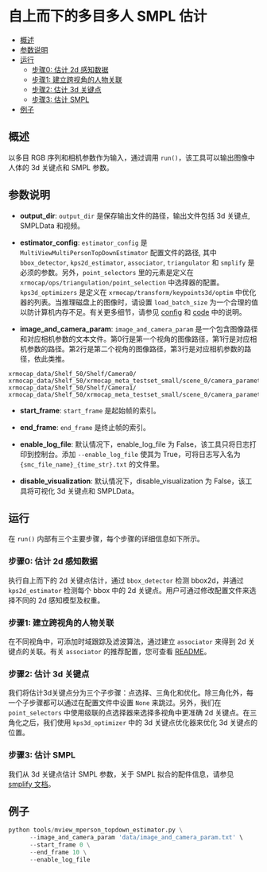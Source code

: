 # 自上而下的多目多人 SMPL 估计

- [概述](#概述)
- [参数说明](#参数说明)
- [运行](#运行)
  - [步骤0: 估计 2d 感知数据](#步骤0-估计-2d-感知数据)
  - [步骤1: 建立跨视角的人物关联](#步骤1-建立跨视角的人物关联)
  - [步骤2: 估计 3d 关键点](#步骤2-估计-3d-关键点)
  - [步骤3: 估计 SMPL](#步骤3-估计-smpl)
- [例子](#例子)

## 概述

以多目 RGB 序列和相机参数作为输入，通过调用 `run()`，该工具可以输出图像中人体的 3d 关键点和 SMPL 参数。

## 参数说明

- **output_dir**:
`output_dir` 是保存输出文件的路径，输出文件包括 3d 关键点, SMPLData 和视频。

- **estimator_config**:
`estimator_config` 是 `MultiViewMultiPersonTopDownEstimator` 配置文件的路径, 其中 `bbox_detector`, `kps2d_estimator`, `associator`, `triangulator` 和 `smplify` 是必须的参数。另外，`point_selectors` 里的元素是定义在`xrmocap/ops/triangulation/point_selection` 中选择器的配置。 `kps3d_optimizers` 是定义在 `xrmocap/transform/keypoints3d/optim` 中优化器的列表。当推理磁盘上的图像时，请设置 `load_batch_size` 为一个合理的值以防计算机内存不足。有关更多细节，请参见 [config](../../../configs/modules/core/estimation/mview_mperson_topdown_estimator.py) 和 [code](../../../xrmocap/core/estimation/mview_mperson_topdown_estimator.py) 中的说明。

- **image_and_camera_param**:
`image_and_camera_param` 是一个包含图像路径和对应相机参数的文本文件。第0行是第一个视角的图像路径，第1行是对应相机参数的路径。第2行是第二个视角的图像路径，第3行是对应相机参数的路径，依此类推。
```text
xrmocap_data/Shelf_50/Shelf/Camera0/
xrmocap_data/Shelf_50/xrmocap_meta_testset_small/scene_0/camera_parameters/fisheye_param_00.json
xrmocap_data/Shelf_50/Shelf/Camera1/
xrmocap_data/Shelf_50/xrmocap_meta_testset_small/scene_0/camera_parameters/fisheye_param_01.json
```

- **start_frame**:
`start_frame` 是起始帧的索引。

- **end_frame**:
`end_frame` 是终止帧的索引。

- **enable_log_file**:
默认情况下，enable_log_file 为 False，该工具只将日志打印到控制台。添加 `--enable_log_file` 使其为 True，可将日志写入名为 ` {smc_file_name}_{time_str}.txt` 的文件里。

- **disable_visualization**:
默认情况下，disable_visualization 为 False，该工具将可视化 3d 关键点和 SMPLData。

## 运行

在 `run()` 内部有三个主要步骤，每个步骤的详细信息如下所示。

### 步骤0: 估计 2d 感知数据

执行自上而下的 2d 关键点估计，通过 `bbox_detector` 检测 bbox2d，并通过 `kps2d_estimator` 检测每个 bbox 中的 2d 关键点。用户可通过修改配置文件来选择不同的 2d 感知模型及权重。

### 步骤1: 建立跨视角的人物关联
在不同视角中，可添加时域跟踪及滤波算法，通过建立 `associator` 来得到 2d 关键点的关联。有关 `associator` 的推荐配置，您可查看 [README](../../../configs/mvpose_tracking/README.md)。

### 步骤2: 估计 3d 关键点

我们将估计3d关键点分为三个子步骤：点选择、三角化和优化。除三角化外，每一个子步骤都可以通过在配置文件中设置 `None` 来跳过。另外，我们在 `point_selectors` 中使用级联的点选择器来选择多视角中更准确 2d 关键点。在三角化之后，我们使用 `kps3d_optimizer` 中的 3d 关键点优化器来优化 3d 关键点的位置。

### 步骤3: 估计 SMPL

我们从 3d 关键点估计 SMPL 参数，关于 SMPL 拟合的配件信息，请参见 [smplify 文档](../../../docs/en/model/smplify.md)。

## 例子

```python
python tools/mview_mperson_topdown_estimator.py \
      --image_and_camera_param 'data/image_and_camera_param.txt' \
      --start_frame 0 \
      --end_frame 10 \
      --enable_log_file
```
